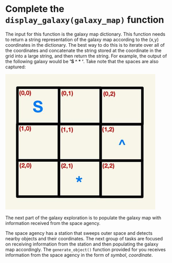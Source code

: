 # Complete the `display_galaxy(galaxy_map)` function

The input for this function is the galaxy map dictionary. This function needs to return a string representation of the galaxy map according to the (x,y) coordinates in the dictionary. The best way to do this is to iterate over all of the coordinates and concatenate the string stored at the coordinate in the grid into a large string, and then return the string. For example, the output of the following galaxy would be **’S    ^ * ‘**. Take note that the spaces are also captured:

![grid-5.PNG](../assets/t7d1F02TLCxZpTmV40Df.png)


The next part of the galaxy exploration is to populate the galaxy map with information received from the space agency. 

The space agency has a station that sweeps outer space and detects nearby objects and their coordinates. The next group of tasks are focused on receiving information from the station and then populating the galaxy map accordingly. The `generate_object()` function provided for you receives information from the space agency in the form of *symbol*, *coordinate*.
